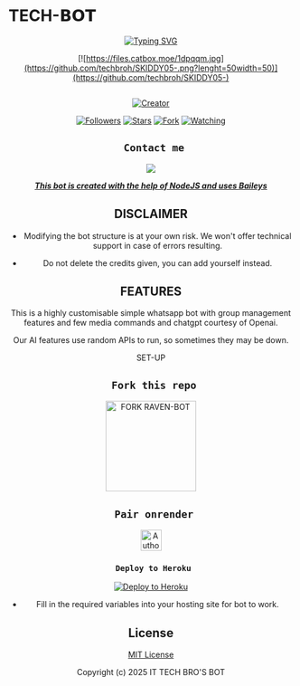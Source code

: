 # TECH-𝗕𝗢𝗧
<div align="center">
  <a href="https://git.io/typing-svg">
    <img src="https://readme-typing-svg.demolab.com?font=Black+Ops+One&size=50&pause=1000&color=1BAFBAFF&center=true&width=910&height=100&lines=HOLLA+THIS+IS+TECH-BOT;MULTI+DEVICE+WHATSAPP+BOT;MADE+TO+HELP+WHATSAPP+USERS;STAR+AND+FORK+THE+REPO" alt="Typing SVG" />
  </a>
</p>
  
<p align="center">

[![https://files.catbox.moe/1dpqqm.jpg](https://github.com/techbroh/SKIDDY05-.png?lenght=50width=50)](https://github.com/techbroh/SKIDDY05-)
</p>
<p align="center">
  <a href="#"><img src="http://readme-typing-svg.herokuapp.com?color=d1fa02&center=true&vCenter=true&multiline=false&lines=TECH+WHATSAPP+BOT" alt="">
</p>
<p align="center">
<a href="#"><img title="Creator" src="https://img.shields.io/badge/Creator-tech-blue.svg?style=for-the-badge&logo=github"></a>
</p>
<p align="center">
<a href="https://github.com/techbroh/SKIDDY05-?tab=followers"><img title="Followers" src="https://img.shields.io/github/followers/techbroh?label=Followers&style=social"></a>
<a href="https://github.com/techbroh/SKIDDY05-/TECH-BOT/stargazers/"><img title="Stars" src="https://img.shields.io/github/stars/techbrohskiddy05/TECH-BOT?&style=social"></a>
<a href="https://https://github.com/techbroh/SKIDDY05-/TECH-BOT/network/members"><img title="Fork" src="https://img.shields.io/github/forks/techbrohskiddy05/TECH-BOT?style=social"></a>
<a href="https://github.com/techbroh/SKIDDY05-/TECH-BOT/watchers"><img title="Watching" src="https://img.shields.io/github/watchers/techbrohskiddy05/TECH-BOT?label=Watching&style=social"></a>
</p>
 

## ` Contact me`

<p align="center">

<a href="https://api.whatsapp.com/send?phone=255741927849&text=Hello+tech+dev+i+need+your+Help+on..."><img src="https://img.shields.io/badge/Contact-25D366?style=for-the-badge&logo=whatsapp&logoColor=white" />


***This bot is created with the help of NodeJS and uses [Baileys](https://github.com/whiskeysockets/Baileys)***


## DISCLAIMER
- Modifying the bot structure is at your own risk. We won't offer technical support in case of errors resulting.

- Do not delete the credits given,  you can add yourself instead.

## FEATURES
This is a highly customisable simple whatsapp bot with group management features and few media commands and chatgpt courtesy of Openai.

Our AI features use random APIs to run, so sometimes they may be down.

 SET-UP

## ` Fork this repo`
<p align="centre">
<a href="https://github.com/techbroh/SKIDDY05-/TECH-BOT/fork"><img src="https://img.shields.io/badge/Fork%20Create-purple?style=for-the-badge&logo=github" alt="FORK RAVEN-BOT" width="160"></a>
<p/>

  
## ` Pair onrender`
<p align="centre">
<a href="https://pairing-tech.onrender.com"><img height= "37" title="Author" src="https://img.shields.io/badge/Session-gold?style=for-the-badge&logo=render"></a>
<p/>
            

###  ` Deploy to Heroku`
<p align="center">
     <a href="https://verify-me-umber.vercel.app/">
       <img src="https://www.herokucdn.com/deploy/button.svg" alt="Deploy to Heroku"/>
     </a>
 </p>
 

    

- Fill in the required variables into your hosting site for bot to work.
 </h2>
     

    
 





## License

[MIT License](https://github.com/techbroh/SKIDDY05-/TECH-BOT/blob/main/LICENSE)

Copyright (c) 2025 IT TECH BRO'S BOT 

